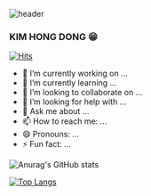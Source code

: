 ![header](https://capsule-render.vercel.app/api?type=waving&color=auto&text=Hello%World👋&fontColor=FFFFFF&animation=fadeIn&height=200)

### KIM HONG DONG 😁

[![Hits](https://hits.seeyoufarm.com/api/count/incr/badge.svg?url=https%3A%2F%2Fgithub.com%2Fnlom0218&count_bg=%2379C83D&title_bg=%23555555&icon=github.svg&icon_color=%23E7E7E7&title=hits&edge_flat=false)](https://hits.seeyoufarm.com)

- 🔭 I’m currently working on ...
- 🌱 I’m currently learning ...
- 👯 I’m looking to collaborate on ...
- 🤔 I’m looking for help with ...
- 💬 Ask me about ...
- 📫 How to reach me: ...
- 😄 Pronouns: ...
- ⚡ Fun fact: ...


![Anurag's GitHub stats](https://github-readme-stats.vercel.app/api?username=nlom0218&show_icons=true&theme=onedark)

[![Top Langs](https://github-readme-stats.vercel.app/api/top-langs/?username=nlom0218&layout=compact&theme=onedark)](https://github.com/nlom0218/github-readme-stats)
